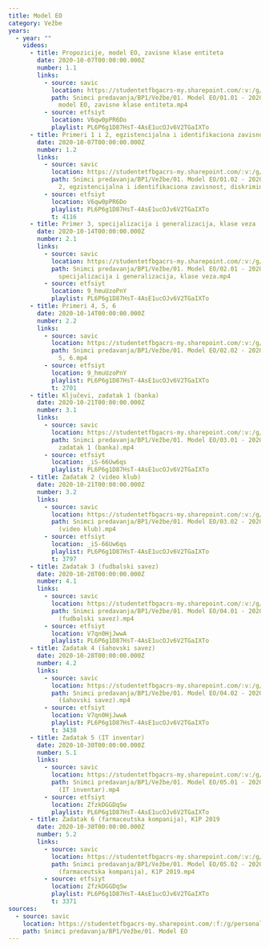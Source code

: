```yaml
---
title: Model EO
category: Vežbe
years:
  - year: ""
    videos:
      - title: Propozicije, model EO, zavisne klase entiteta
        date: 2020-10-07T00:00:00.000Z
        number: 1.1
        links:
          - source: savic
            location: https://studentetfbgacrs-my.sharepoint.com/:v:/g/personal/sa190595d_student_etf_bg_ac_rs/ES_u17lzVB9JrtRa2JY3xpABE-Pa_GP9u_WIzMsJpZ8NvA
            path: Snimci predavanja/BP1/Vežbe/01. Model EO/01.01 - 2020-10-07 - Propozicije,
              model EO, zavisne klase entiteta.mp4
          - source: etfsiyt
            location: V6qw0pPR6Do
            playlist: PL6P6g1D87HsT-4AsE1ucOJv6V2TGaIXTo
      - title: Primeri 1 i 2, egzistencijalna i identifikaciona zavisnost, diskriminator
        date: 2020-10-07T00:00:00.000Z
        number: 1.2
        links:
          - source: savic
            location: https://studentetfbgacrs-my.sharepoint.com/:v:/g/personal/sa190595d_student_etf_bg_ac_rs/ERFq8SEw9qhNmLRp4pWmFuwBVkB-Tac_yV1tY9e0CHMtOw
            path: Snimci predavanja/BP1/Vežbe/01. Model EO/01.02 - 2020-10-07 - Primeri 1 i
              2, egzistencijalna i identifikaciona zavisnost, diskriminator.mp4
          - source: etfsiyt
            location: V6qw0pPR6Do
            playlist: PL6P6g1D87HsT-4AsE1ucOJv6V2TGaIXTo
            t: 4116
      - title: Primer 3, specijalizacija i generalizacija, klase veza
        date: 2020-10-14T00:00:00.000Z
        number: 2.1
        links:
          - source: savic
            location: https://studentetfbgacrs-my.sharepoint.com/:v:/g/personal/sa190595d_student_etf_bg_ac_rs/EZGoIP7flUdJgiP1Di0T7j0BZl8y4410jT0FOpWy_1X-BA
            path: Snimci predavanja/BP1/Vežbe/01. Model EO/02.01 - 2020-10-14 - Primer 3,
              specijalizacija i generalizacija, klase veza.mp4
          - source: etfsiyt
            location: 9_hmuUzoPnY
            playlist: PL6P6g1D87HsT-4AsE1ucOJv6V2TGaIXTo
      - title: Primeri 4, 5, 6
        date: 2020-10-14T00:00:00.000Z
        number: 2.2
        links:
          - source: savic
            location: https://studentetfbgacrs-my.sharepoint.com/:v:/g/personal/sa190595d_student_etf_bg_ac_rs/EZUZ16YeBY5LsgEXPHBEyLIBemHOsW4gVuCN7A94yvQAwA
            path: Snimci predavanja/BP1/Vežbe/01. Model EO/02.02 - 2020-10-14 - Primeri 4,
              5, 6.mp4
          - source: etfsiyt
            location: 9_hmuUzoPnY
            playlist: PL6P6g1D87HsT-4AsE1ucOJv6V2TGaIXTo
            t: 2701
      - title: Ključevi, zadatak 1 (banka)
        date: 2020-10-21T00:00:00.000Z
        number: 3.1
        links:
          - source: savic
            location: https://studentetfbgacrs-my.sharepoint.com/:v:/g/personal/sa190595d_student_etf_bg_ac_rs/EQY-30IO5ABMq5LPwfuRfjABshMUeMjUbmuWNbIHLxwy7Q
            path: Snimci predavanja/BP1/Vežbe/01. Model EO/03.01 - 2020-10-21 - Ključevi,
              zadatak 1 (banka).mp4
          - source: etfsiyt
            location: _iS-66Uw6qs
            playlist: PL6P6g1D87HsT-4AsE1ucOJv6V2TGaIXTo
      - title: Zadatak 2 (video klub)
        date: 2020-10-21T00:00:00.000Z
        number: 3.2
        links:
          - source: savic
            location: https://studentetfbgacrs-my.sharepoint.com/:v:/g/personal/sa190595d_student_etf_bg_ac_rs/Ee_INXtKQMdPm7U1y9Mi_QEBFRF1Zs_pY9P1qal1LAiyyA
            path: Snimci predavanja/BP1/Vežbe/01. Model EO/03.02 - 2020-10-21 - Zadatak 2
              (video klub).mp4
          - source: etfsiyt
            location: _iS-66Uw6qs
            playlist: PL6P6g1D87HsT-4AsE1ucOJv6V2TGaIXTo
            t: 3797
      - title: Zadatak 3 (fudbalski savez)
        date: 2020-10-28T00:00:00.000Z
        number: 4.1
        links:
          - source: savic
            location: https://studentetfbgacrs-my.sharepoint.com/:v:/g/personal/sa190595d_student_etf_bg_ac_rs/EU836cKPvU5HiEpNhuQwTKEBcxyN5_HBJPjNTJf3LhQyUg
            path: Snimci predavanja/BP1/Vežbe/01. Model EO/04.01 - 2020-10-28 - Zadatak 3
              (fudbalski savez).mp4
          - source: etfsiyt
            location: V7qn0HjJwwA
            playlist: PL6P6g1D87HsT-4AsE1ucOJv6V2TGaIXTo
      - title: Zadatak 4 (šahovski savez)
        date: 2020-10-28T00:00:00.000Z
        number: 4.2
        links:
          - source: savic
            location: https://studentetfbgacrs-my.sharepoint.com/:v:/g/personal/sa190595d_student_etf_bg_ac_rs/ER_FzdbS2kJBhGRaKmN4_i8B2S9n7DWoWNepSQndnJN7Lw
            path: Snimci predavanja/BP1/Vežbe/01. Model EO/04.02 - 2020-10-28 - Zadatak 4
              (šahovski savez).mp4
          - source: etfsiyt
            location: V7qn0HjJwwA
            playlist: PL6P6g1D87HsT-4AsE1ucOJv6V2TGaIXTo
            t: 3438
      - title: Zadatak 5 (IT inventar)
        date: 2020-10-30T00:00:00.000Z
        number: 5.1
        links:
          - source: savic
            location: https://studentetfbgacrs-my.sharepoint.com/:v:/g/personal/sa190595d_student_etf_bg_ac_rs/EfnwZtt8SVFPkTorT38PkdgBlagwx-_nmVGk1N4Ofcy6lw
            path: Snimci predavanja/BP1/Vežbe/01. Model EO/05.01 - 2020-10-30 - Zadatak 5
              (IT inventar).mp4
          - source: etfsiyt
            location: ZfzkDGGDqSw
            playlist: PL6P6g1D87HsT-4AsE1ucOJv6V2TGaIXTo
      - title: Zadatak 6 (farmaceutska kompanija), K1P 2019
        date: 2020-10-30T00:00:00.000Z
        number: 5.2
        links:
          - source: savic
            location: https://studentetfbgacrs-my.sharepoint.com/:v:/g/personal/sa190595d_student_etf_bg_ac_rs/EdOt2DC11ddDoaZzoLE33BQBS0lxhQBHZAot6cVD2WDVSw
            path: Snimci predavanja/BP1/Vežbe/01. Model EO/05.02 - 2020-10-30 - Zadatak 6
              (farmaceutska kompanija), K1P 2019.mp4
          - source: etfsiyt
            location: ZfzkDGGDqSw
            playlist: PL6P6g1D87HsT-4AsE1ucOJv6V2TGaIXTo
            t: 3371
sources:
  - source: savic
    location: https://studentetfbgacrs-my.sharepoint.com/:f:/g/personal/sa190595d_student_etf_bg_ac_rs/EgZcGLZiZytIogd1q0aLCW4BegoC0AHBALxeKdu4baZfNg
    path: Snimci predavanja/BP1/Vežbe/01. Model EO
---
```



